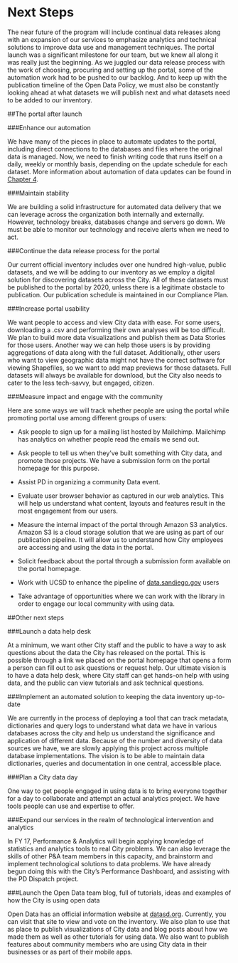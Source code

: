 # Next Steps

The near future of the program will include continual data releases along with an expansion of our services to emphasize analytics and technical solutions to improve data use and management techniques. The portal launch was a significant milestone for our team, but we knew all along it was really just the beginning. As we juggled our data release process with the work of choosing, procuring and setting up the portal, some of the automation work had to be pushed to our backlog. And to keep up with the publication timeline of the Open Data Policy, we must also be constantly looking ahead at what datasets we will publish next and what datasets need to be added to our inventory.

##The portal after launch

###Enhance our automation

We have many of the pieces in place to automate updates to the portal, including direct connections to the databases and files where the original data is managed. Now, we need to finish writing code that runs itself on a daily, weekly or monthly basis, depending on the update schedule for each dataset. More information about automation of data updates can be found in [Chapter 4](data_release.md).

###Maintain stability

We are building a solid infrastructure for automated data delivery that we can leverage across the organization both internally and externally. However, technology breaks, databases change and servers go down. We must be able to monitor our technology and receive alerts when we need to act.

###Continue the data release process for the portal

Our current official inventory includes over one hundred high-value, public datasets, and we will be adding to our inventory as we employ a digital solution for discovering datasets across the City. All of these datasets must be published to the portal by 2020, unless there is a legitimate obstacle to publication. Our publication schedule is maintained in our Compliance Plan.

###Increase portal usability

We want people to access and view City data with ease. For some users, downloading a .csv and performing their own analyses will be too difficult. We plan to build more data visualizations and publish them as Data Stories for those users. Another way we can help those users is by providing aggregations of data along with the full dataset. Additionally, other users who want to view geographic data might not have the correct software for viewing Shapefiles, so we want to add map previews for those datasets. Full datasets will always be available for download, but the City also needs to cater to the less tech-savvy, but engaged, citizen.

###Measure impact and engage with the community

Here are some ways we will track whether people are using the portal while promoting portal use among different groups of users:

* Ask people to sign up for a mailing list hosted by Mailchimp. Mailchimp has analytics on whether people read the emails we send out.

* Ask people to tell us when they’ve built something with City data, and promote those projects. We have a submission form on the portal homepage for this purpose.

* Assist PD in organizing a community Data event.

* Evaluate user browser behavior as captured in our web analytics. This will help us understand what content, layouts and features result in the most engagement from our users.

* Measure the internal impact of the portal through Amazon S3 analytics. Amazon S3 is a cloud storage solution that we are using as part of our publication pipeline. It will allow us to understand how City employees are accessing and using the data in the portal.

* Solicit feedback about the portal through a submission form available on the portal homepage.

* Work with UCSD to enhance the pipeline of [data.sandiego.gov](http://data.sandiego.gov/) users

* Take advantage of opportunities where we can work with the library in order to engage our local community with using data.

##Other next steps

###Launch a data help desk

At a minimum, we want other City staff and the public to have a way to ask questions about the data the City has released on the portal. This is possible through a link we placed on the portal homepage that opens a form a person can fill out to ask questions or request help. Our ultimate vision is to have a data help desk, where City staff can get hands-on help with using data, and the public can view tutorials and ask technical questions.

###Implement an automated solution to keeping the data inventory up-to-date

We are currently in the process of deploying a tool that can track metadata, dictionaries and query logs to understand what data we have in various databases across the city and help us understand the significance and application of different data. Because of the number and diversity of data sources we have, we are slowly applying this project across multiple database implementations. The vision is to be able to maintain data dictionaries, queries and documentation in one central, accessible place.

###Plan a City data day

One way to get people engaged in using data is to bring everyone together for a day to collaborate and attempt an actual analytics project. We have tools people can use and expertise to offer.

###Expand our services in the realm of technological intervention and analytics

In FY 17, Performance & Analytics will begin applying knowledge of statistics and analytics tools to real City problems. We can also leverage the skills of other P&A team members in this capacity, and brainstorm and implement technological solutions to data problems. We have already begun doing this with the City’s Performance Dashboard, and assisting with the PD Dispatch project.

###Launch the Open Data team blog, full of tutorials, ideas and examples of how the City is using open data

Open Data has an official information website at [datasd.org](http://www.datasd.org/inventory/). Currently, you can visit that site to view and vote on the inventory. We also plan to use that as place to publish visualizations of City data and blog posts about how we made them as well as other tutorials for using data. We also want to publish features about community members who are using City data in their businesses or as part of their mobile apps.
